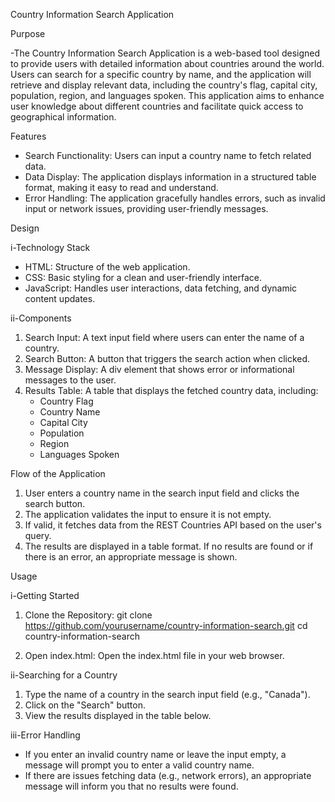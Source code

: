 Country Information Search Application

Purpose

-The Country Information Search Application is a web-based tool designed to provide users with detailed information about countries around the world. Users can search for a specific country by name, and the application will retrieve and display relevant data, including the country's flag, capital city, population, region, and languages spoken. This application aims to enhance user knowledge about different countries and facilitate quick access to geographical information.

Features

- Search Functionality: Users can input a country name to fetch related data.
- Data Display: The application displays information in a structured table format, making it easy to read and understand.
- Error Handling: The application gracefully handles errors, such as invalid input or network issues, providing user-friendly messages.

Design

i-Technology Stack

- HTML: Structure of the web application.
- CSS: Basic styling for a clean and user-friendly interface.
- JavaScript: Handles user interactions, data fetching, and dynamic content updates.

ii-Components

1. Search Input: A text input field where users can enter the name of a country.
2. Search Button: A button that triggers the search action when clicked.
3. Message Display: A div element that shows error or informational messages to the user.
4. Results Table: A table that displays the fetched country data, including:
   - Country Flag
   - Country Name
   - Capital City
   - Population
   - Region
   - Languages Spoken

Flow of the Application

1. User enters a country name in the search input field and clicks the search button.
2. The application validates the input to ensure it is not empty.
3. If valid, it fetches data from the REST Countries API based on the user's query.
4. The results are displayed in a table format. If no results are found or if there is an error, an appropriate message is shown.

Usage

i-Getting Started

1. Clone the Repository: 
      git clone https://github.com/yourusername/country-information-search.git
   cd country-information-search
   

2. Open index.html: Open the index.html file in your web browser.

ii-Searching for a Country

1. Type the name of a country in the search input field (e.g., "Canada").
2. Click on the "Search" button.
3. View the results displayed in the table below.

iii-Error Handling

- If you enter an invalid country name or leave the input empty, a message will prompt you to enter a valid country name.
- If there are issues fetching data (e.g., network errors), an appropriate message will inform you that no results were found.

